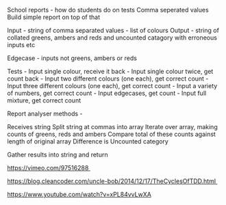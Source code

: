 School reports - how do students do on tests
Comma seperated values
Build simple report on top of that

Input - string of comma separated values - list of colours
Output - string of collated greens, ambers and reds and uncounted catagory with erroneous inputs etc

Edgecase - inputs not greens, ambers or reds

Tests - Input single colour, receive it back
      - Input single colour twice, get count back
      - Input two different colours (one each), get correct count
      - Input three different colours (one each), get correct count
      - Input a variety of numbers, get correct count
      - Input edgecases, get count
      - Input full mixture, get correct count

Report analyser methods - 

Receives string
Split string at commas into array
Iterate over array, making counts of greens, reds and ambers
Compare total of these counts against length of original array
Difference is Uncounted category

Gather results into string and return

https://vimeo.com/97516288 

https://blog.cleancoder.com/uncle-bob/2014/12/17/TheCyclesOfTDD.html 

https://www.youtube.com/watch?v=xPL84vvLwXA